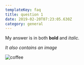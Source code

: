 ```yaml
---
templateKey: faq
title: question 1
date: 2019-02-20T07:23:05.630Z
category: general
---
```

My answer is in both **bold** and _italic._

_It also contains an image_

![coffee](/img/chemex.jpg "coffee")
